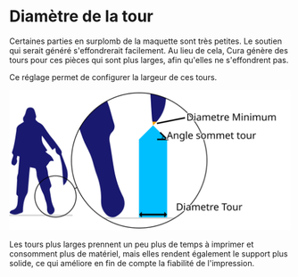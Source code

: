 Diamètre de la tour
====
Certaines parties en surplomb de la maquette sont très petites. Le soutien qui serait généré s'effondrerait facilement. Au lieu de cela, Cura génère des tours pour ces pièces qui sont plus larges, afin qu'elles ne s'effondrent pas.

Ce réglage permet de configurer la largeur de ces tours.

![La largeur de la tour de support](../images/support_use_towers_fr.svg)

Les tours plus larges prennent un peu plus de temps à imprimer et consomment plus de matériel, mais elles rendent également le support plus solide, ce qui améliore en fin de compte la fiabilité de l'impression.
